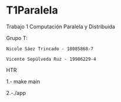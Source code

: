 # T1Paralela
Trabajo 1 Computación Paralela y Distribuida

Grupo T:

    Nicole Sáez Trincado - 18085868-7
  
    Vicente Sepúlveda Ruz - 19986229-4

HTR

  1.- make main
  
  2.-./app

